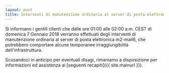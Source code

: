 ```yaml
---
layout: post
title: Interventi di manutenzione ordinaria al server di posta elettronica m2-mail6
---
```


Si informano i gentili clienti che dalle ore 01:00 alle 02:00 a.m. CEST di domenica 7 Gennaio 2018 verranno effettuati degli interventi di manutenzione ordinaria al server di posta elettronica m2-mail6, che potrebbero comportare alcune temporanee irraggiungibilità dell'infrastruttura.

Scusandoci in anticipo per eventuali disagi, rimaniamo a disposizione per informazioni ed assistenza ai [seguenti recapiti]({{ site.mainurl }}).

